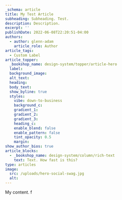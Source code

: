 ```yaml
---
_schema: article
title: My Test Article
subheading: Subheading. Test.
description: Description.
excerpt: ''
publishDate: 2022-06-08T22:20:51-04:00
authors:
  - author: glenn-adam
    article_role: Author
article_tags:
  - Custom Label
article_topper:
  _bookshop_name: design-system/topper/article-hero
  label:
  background_image:
  alt_text:
  heading:
  body_text:
  show_byline: true
  styles:
    vibe: down-to-business
    background_c:
    gradient_1:
    gradient_2:
    gradient_3:
    heading_c:
    enable_blend: false
    enable_pattern: false
    tint_opacity: 0.5
    margin:
show_author_bios: true
article_blocks:
  - _bookshop_name: design-system/column/rich-text
    text: Text. How fast is this?
type: articles
image:
  src: /uploads/hero-social-swag.jpg
  alt:
---
```

My content. f